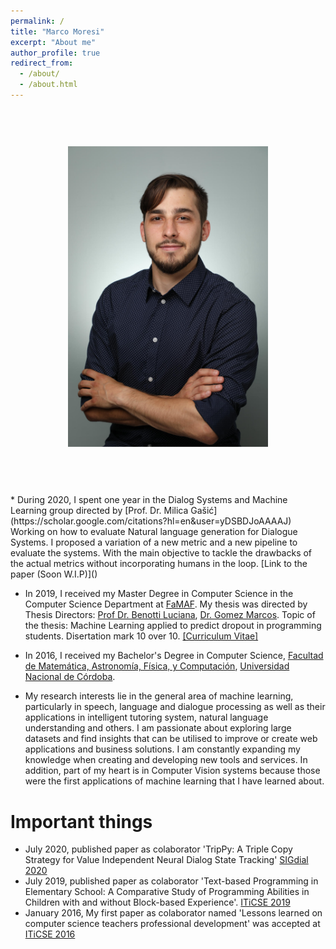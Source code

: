 ```yaml
---
permalink: /
title: "Marco Moresi"
excerpt: "About me"
author_profile: true
redirect_from: 
  - /about/
  - /about.html
---
```


<p align="center">
  <!-- <img src="images/profile.jpg" alt="profile" style="width: 450px;"/>  -->
  <img src="images/profile.jpg" alt="profile" style="width: 400px; transform: scale(0.8);"/>
</p>
* During 2020, I spent one year in the Dialog Systems and Machine Learning group directed by [Prof. Dr. Milica Gašić](https://scholar.google.com/citations?hl=en&user=yDSBDJoAAAAJ) Working on how to evaluate Natural language generation for Dialogue Systems. I proposed a variation of a new metric and a new pipeline to evaluate the systems. With the main objective to tackle the drawbacks of the actual metrics without incorporating humans in the loop. [Link to the paper (Soon W.I.P)]()

* In 2019, I received my Master Degree in Computer Science in the Computer Science Department at [FaMAF](www.famaf.unc.edu.ar). My thesis was directed by  Thesis Directors: [Prof Dr. Benotti Luciana](https://benotti.github.io/), [Dr. Gomez Marcos](https://scholar.google.com.ar/citations?user=FTHzyOEAAAAJ&hl=en). Topic of the thesis: Machine Learning applied to predict dropout in programming students. Disertation mark 10 over 10. [[Curriculum Vitae]](files/Marco_Moresi_CV.pdf)


* In 2016, I received my Bachelor's Degree in Computer Science, [Facultad de Matemática, Astronomía, Física, y Computación](www.famaf.unc.edu.ar), [Universidad Nacional de Córdoba](https://www.unc.edu.ar/).

* My research interests lie in the general area of machine learning, particularly in speech, language and dialogue processing as well as their applications in intelligent tutoring system, natural language understanding and others. I am passionate about exploring large datasets and find insights that can
be utilised to improve or create web applications and business solutions. I am constantly
expanding my knowledge when creating and developing new tools and services. In addition, part of my heart is in Computer Vision systems because those were the first applications of machine learning that I have learned about.


# Important things
* July 2020, published paper as colaborator 'TripPy: A Triple Copy Strategy for Value Independent Neural Dialog State Tracking' [SIGdial 2020](https://www.sigdial.org/files/workshops/conference21/pdf/2020.sigdial-1.4.pdf)
* July 2019, published paper as colaborator 'Text-based Programming in Elementary School: A Comparative Study of Programming Abilities in Children with and without Block-based Experience'. [ITiCSE 2019](https://www.researchgate.net/profile/Marcos_Gomez9/publication/334579723_Text-based_Programming_in_Elementary_School_A_Comparative_Study_of_Programming_Abilities_in_Children_with_and_without_Block-based_Experience/links/5d40384b299bf1995b564625/Text-based-Programming-in-Elementary-School-A-Comparative-Study-of-Programming-Abilities-in-Children-with-and-without-Block-based-Experience.pdf)
* January 2016, My first paper as colaborator named 'Lessons learned on computer science teachers professional development' was accepted at [ITiCSE 2016](http://ucsp.edu.pe/iticse2016/)